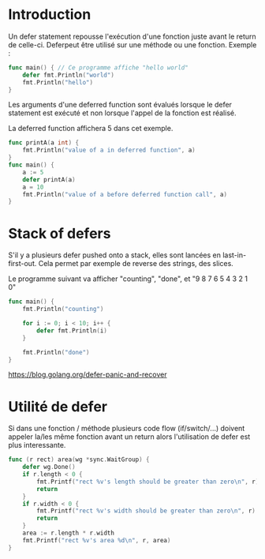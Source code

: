 # Introduction

Un defer statement repousse l'exécution d'une fonction juste avant le return de celle-ci.
Deferpeut être utilisé sur une méthode ou une fonction.
Exemple :

```go
func main() { // Ce programme affiche "hello world"
	defer fmt.Println("world")
	fmt.Println("hello")
}
```

Les arguments d'une deferred function sont évalués lorsque le defer statement est exécuté et non lorsque l'appel de la fonction est réalisé.

La deferred function affichera 5 dans cet exemple.
```go
func printA(a int) {  
    fmt.Println("value of a in deferred function", a)
}
func main() {  
    a := 5
    defer printA(a)
    a = 10
    fmt.Println("value of a before deferred function call", a)
}
```
# Stack of defers
S'il y a plusieurs defer pushed onto a stack, elles sont lancées en last-in-first-out.
Cela permet par exemple de reverse des strings, des slices.

Le programme suivant va afficher "counting", "done", et "9 8 7 6 5 4 3 2 1 0"
```go
func main() {
	fmt.Println("counting")

	for i := 0; i < 10; i++ {
		defer fmt.Println(i)
	}

	fmt.Println("done")
}
```

https://blog.golang.org/defer-panic-and-recover

# Utilité de defer
Si dans une fonction / méthode plusieurs code flow (if/switch/...) doivent appeler la/les même fonction avant un return alors l'utilisation de defer est plus interessante.
```go
func (r rect) area(wg *sync.WaitGroup) {  
    defer wg.Done()
    if r.length < 0 {
        fmt.Printf("rect %v's length should be greater than zero\n", r)
        return
    }
    if r.width < 0 {
        fmt.Printf("rect %v's width should be greater than zero\n", r)
        return
    }
    area := r.length * r.width
    fmt.Printf("rect %v's area %d\n", r, area)
}
```